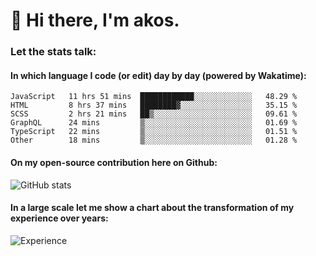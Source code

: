 # 👋 Hi there, I'm akos. 


### Let the stats talk:


#### In which language I code (or edit) day by day (powered by Wakatime): 

<!--START_SECTION:waka-->

```text
JavaScript   11 hrs 51 mins  ████████████░░░░░░░░░░░░░   48.29 %
HTML         8 hrs 37 mins   ████████▓░░░░░░░░░░░░░░░░   35.15 %
SCSS         2 hrs 21 mins   ██▒░░░░░░░░░░░░░░░░░░░░░░   09.61 %
GraphQL      24 mins         ▒░░░░░░░░░░░░░░░░░░░░░░░░   01.69 %
TypeScript   22 mins         ▒░░░░░░░░░░░░░░░░░░░░░░░░   01.51 %
Other        18 mins         ▒░░░░░░░░░░░░░░░░░░░░░░░░   01.28 %
```

<!--END_SECTION:waka-->

#### On my open-source contribution here on Github:
 
![GitHub stats](https://github-readme-stats.vercel.app/api?username=akosbalasko)

#### In a large scale let me show a chart about the transformation of my experience over years:   

![Experience](https://cr-skills-chart-widget.azurewebsites.net/api/api?username=akosbalasko)
